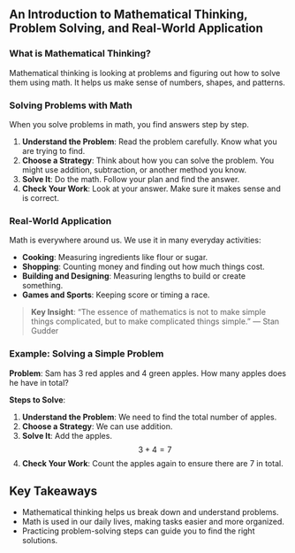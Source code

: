 ## An Introduction to Mathematical Thinking, Problem Solving, and Real-World Application

### What is Mathematical Thinking?
Mathematical thinking is looking at problems and figuring out how to solve them using math. It helps us make sense of numbers, shapes, and patterns. 

### Solving Problems with Math
When you solve problems in math, you find answers step by step.

1. **Understand the Problem**: Read the problem carefully. Know what you are trying to find.
2. **Choose a Strategy**: Think about how you can solve the problem. You might use addition, subtraction, or another method you know.
3. **Solve It**: Do the math. Follow your plan and find the answer.
4. **Check Your Work**: Look at your answer. Make sure it makes sense and is correct.

### Real-World Application
Math is everywhere around us. We use it in many everyday activities:

- **Cooking**: Measuring ingredients like flour or sugar.
- **Shopping**: Counting money and finding out how much things cost.
- **Building and Designing**: Measuring lengths to build or create something.
- **Games and Sports**: Keeping score or timing a race.

> **Key Insight**: “The essence of mathematics is not to make simple things complicated, but to make complicated things simple.” — Stan Gudder

### Example: Solving a Simple Problem

**Problem**: Sam has 3 red apples and 4 green apples. How many apples does he have in total?

**Steps to Solve**:

1. **Understand the Problem**: We need to find the total number of apples.
2. **Choose a Strategy**: We can use addition.
3. **Solve It**: Add the apples.
    $$3 + 4 = 7$$
4. **Check Your Work**: Count the apples again to ensure there are 7 in total.

## Key Takeaways
- Mathematical thinking helps us break down and understand problems.
- Math is used in our daily lives, making tasks easier and more organized.
- Practicing problem-solving steps can guide you to find the right solutions.